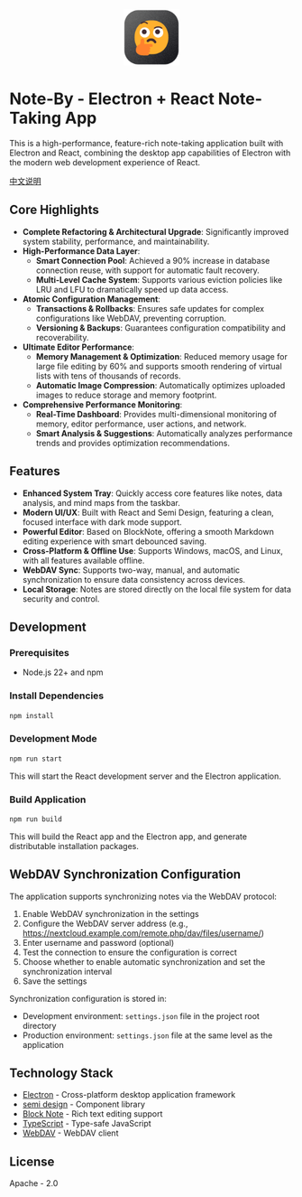 <p align="center">
  <img src="/resources/icon.png" style="width:100px"/>
</p>

# Note-By - Electron + React Note-Taking App

This is a high-performance, feature-rich note-taking application built with Electron and React, combining the desktop app capabilities of Electron with the modern web development experience of React.

[中文说明](./README_zh.md)

## Core Highlights

- **Complete Refactoring & Architectural Upgrade**: Significantly improved system stability, performance, and maintainability.
- **High-Performance Data Layer**:
  - **Smart Connection Pool**: Achieved a 90% increase in database connection reuse, with support for automatic fault recovery.
  - **Multi-Level Cache System**: Supports various eviction policies like LRU and LFU to dramatically speed up data access.
- **Atomic Configuration Management**:
  - **Transactions & Rollbacks**: Ensures safe updates for complex configurations like WebDAV, preventing corruption.
  - **Versioning & Backups**: Guarantees configuration compatibility and recoverability.
- **Ultimate Editor Performance**:
  - **Memory Management & Optimization**: Reduced memory usage for large file editing by 60% and supports smooth rendering of virtual lists with tens of thousands of records.
  - **Automatic Image Compression**: Automatically optimizes uploaded images to reduce storage and memory footprint.
- **Comprehensive Performance Monitoring**:
  - **Real-Time Dashboard**: Provides multi-dimensional monitoring of memory, editor performance, user actions, and network.
  - **Smart Analysis & Suggestions**: Automatically analyzes performance trends and provides optimization recommendations.

## Features

- **Enhanced System Tray**: Quickly access core features like notes, data analysis, and mind maps from the taskbar.
- **Modern UI/UX**: Built with React and Semi Design, featuring a clean, focused interface with dark mode support.
- **Powerful Editor**: Based on BlockNote, offering a smooth Markdown editing experience with smart debounced saving.
- **Cross-Platform & Offline Use**: Supports Windows, macOS, and Linux, with all features available offline.
- **WebDAV Sync**: Supports two-way, manual, and automatic synchronization to ensure data consistency across devices.
- **Local Storage**: Notes are stored directly on the local file system for data security and control.

## Development

### Prerequisites

- Node.js 22+ and npm

### Install Dependencies

```bash
npm install
```

### Development Mode

```bash
npm run start
```

This will start the React development server and the Electron application.

### Build Application

```bash
npm run build
```

This will build the React app and the Electron app, and generate distributable installation packages.

## WebDAV Synchronization Configuration

The application supports synchronizing notes via the WebDAV protocol:

1. Enable WebDAV synchronization in the settings
2. Configure the WebDAV server address (e.g., https://nextcloud.example.com/remote.php/dav/files/username/)
3. Enter username and password (optional)
4. Test the connection to ensure the configuration is correct
5. Choose whether to enable automatic synchronization and set the synchronization interval
6. Save the settings

Synchronization configuration is stored in:

- Development environment: `settings.json` file in the project root directory
- Production environment: `settings.json` file at the same level as the application

## Technology Stack

- [Electron](https://www.electronjs.org/) - Cross-platform desktop application framework
- [semi design](https://semi.design/) - Component library
- [Block Note](https://www.blocknotejs.org/) - Rich text editing support
- [TypeScript](https://www.typescriptlang.org/) - Type-safe JavaScript
- [WebDAV](https://github.com/perry-mitchell/webdav-client) - WebDAV client

## License

Apache - 2.0
